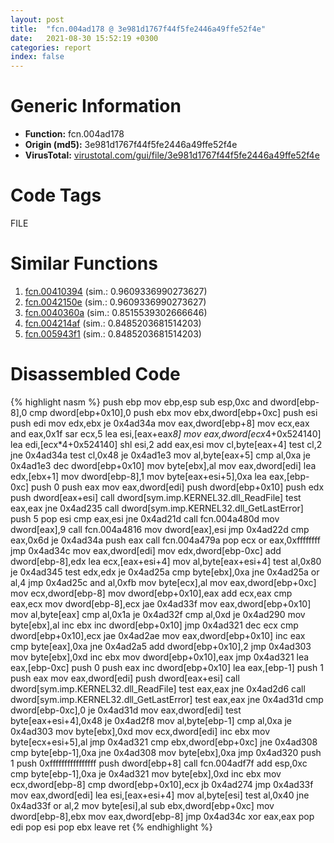 ```yaml
---
layout: post
title:  "fcn.004ad178 @ 3e981d1767f44f5fe2446a49ffe52f4e"
date:   2021-08-30 15:52:19 +0300
categories: report
index: false
---
```


# Generic Information
- **Function:** fcn.004ad178
- **Origin (md5):** 3e981d1767f44f5fe2446a49ffe52f4e
- **VirusTotal:** [virustotal.com/gui/file/3e981d1767f44f5fe2446a49ffe52f4e][virustotal_ref]

# Code Tags
<span class="tag" id="FILE">FILE</span>


# Similar Functions

1. [fcn.00410394][similar_1_ref] (sim.: 0.9609336990273627)
2. [fcn.0042150e][similar_2_ref] (sim.: 0.9609336990273627)
3. [fcn.0040360a][similar_3_ref] (sim.: 0.8515539302666646)
4. [fcn.004214af][similar_4_ref] (sim.: 0.8485203681514203)
5. [fcn.005943f1][similar_5_ref] (sim.: 0.8485203681514203)


# Disassembled Code

{% highlight nasm %}
push ebp
mov ebp,esp
sub esp,0xc
and dword[ebp-8],0
cmp dword[ebp+0x10],0
push ebx
mov ebx,dword[ebp+0xc]
push esi
push edi
mov edx,ebx
je 0x4ad34a
mov eax,dword[ebp+8]
mov ecx,eax
and eax,0x1f
sar ecx,5
lea esi,[eax+eax*8]
mov eax,dword[ecx*4+0x524140]
lea edi,[ecx*4+0x524140]
shl esi,2
add eax,esi
mov cl,byte[eax+4]
test cl,2
jne 0x4ad34a
test cl,0x48
je 0x4ad1e3
mov al,byte[eax+5]
cmp al,0xa
je 0x4ad1e3
dec dword[ebp+0x10]
mov byte[ebx],al
mov eax,dword[edi]
lea edx,[ebx+1]
mov dword[ebp-8],1
mov byte[eax+esi+5],0xa
lea eax,[ebp-0xc]
push 0
push eax
mov eax,dword[edi]
push dword[ebp+0x10]
push edx
push dword[eax+esi]
call dword[sym.imp.KERNEL32.dll_ReadFile]
test eax,eax
jne 0x4ad235
call dword[sym.imp.KERNEL32.dll_GetLastError]
push 5
pop esi
cmp eax,esi
jne 0x4ad21d
call fcn.004a480d
mov dword[eax],9
call fcn.004a4816
mov dword[eax],esi
jmp 0x4ad22d
cmp eax,0x6d
je 0x4ad34a
push eax
call fcn.004a479a
pop ecx
or eax,0xffffffff
jmp 0x4ad34c
mov eax,dword[edi]
mov edx,dword[ebp-0xc]
add dword[ebp-8],edx
lea ecx,[eax+esi+4]
mov al,byte[eax+esi+4]
test al,0x80
je 0x4ad345
test edx,edx
je 0x4ad25a
cmp byte[ebx],0xa
jne 0x4ad25a
or al,4
jmp 0x4ad25c
and al,0xfb
mov byte[ecx],al
mov eax,dword[ebp+0xc]
mov ecx,dword[ebp-8]
mov dword[ebp+0x10],eax
add ecx,eax
cmp eax,ecx
mov dword[ebp-8],ecx
jae 0x4ad33f
mov eax,dword[ebp+0x10]
mov al,byte[eax]
cmp al,0x1a
je 0x4ad32f
cmp al,0xd
je 0x4ad290
mov byte[ebx],al
inc ebx
inc dword[ebp+0x10]
jmp 0x4ad321
dec ecx
cmp dword[ebp+0x10],ecx
jae 0x4ad2ae
mov eax,dword[ebp+0x10]
inc eax
cmp byte[eax],0xa
jne 0x4ad2a5
add dword[ebp+0x10],2
jmp 0x4ad303
mov byte[ebx],0xd
inc ebx
mov dword[ebp+0x10],eax
jmp 0x4ad321
lea eax,[ebp-0xc]
push 0
push eax
inc dword[ebp+0x10]
lea eax,[ebp-1]
push 1
push eax
mov eax,dword[edi]
push dword[eax+esi]
call dword[sym.imp.KERNEL32.dll_ReadFile]
test eax,eax
jne 0x4ad2d6
call dword[sym.imp.KERNEL32.dll_GetLastError]
test eax,eax
jne 0x4ad31d
cmp dword[ebp-0xc],0
je 0x4ad31d
mov eax,dword[edi]
test byte[eax+esi+4],0x48
je 0x4ad2f8
mov al,byte[ebp-1]
cmp al,0xa
je 0x4ad303
mov byte[ebx],0xd
mov ecx,dword[edi]
inc ebx
mov byte[ecx+esi+5],al
jmp 0x4ad321
cmp ebx,dword[ebp+0xc]
jne 0x4ad308
cmp byte[ebp-1],0xa
jne 0x4ad308
mov byte[ebx],0xa
jmp 0x4ad320
push 1
push 0xffffffffffffffff
push dword[ebp+8]
call fcn.004adf7f
add esp,0xc
cmp byte[ebp-1],0xa
je 0x4ad321
mov byte[ebx],0xd
inc ebx
mov ecx,dword[ebp-8]
cmp dword[ebp+0x10],ecx
jb 0x4ad274
jmp 0x4ad33f
mov eax,dword[edi]
lea esi,[eax+esi+4]
mov al,byte[esi]
test al,0x40
jne 0x4ad33f
or al,2
mov byte[esi],al
sub ebx,dword[ebp+0xc]
mov dword[ebp-8],ebx
mov eax,dword[ebp-8]
jmp 0x4ad34c
xor eax,eax
pop edi
pop esi
pop ebx
leave
ret
{% endhighlight %}


[similar_1_ref]: /report/fcn.00410394@59aef7c08025d70f84c85db2092fc99e
[similar_2_ref]: /report/fcn.0042150e@1123b7aa5760238fe93045e585b8234c
[similar_3_ref]: /report/fcn.0040360a@e9782a46c2d4ab52d9b2b1b712934fbe
[similar_4_ref]: /report/fcn.004214af@6a695c8c50dfc99993406e2740c7c273
[similar_5_ref]: /report/fcn.005943f1@7453c96a6fbd42ec690b8deb53eafcba
[virustotal_ref]: https://www.virustotal.com/gui/file/3e981d1767f44f5fe2446a49ffe52f4e